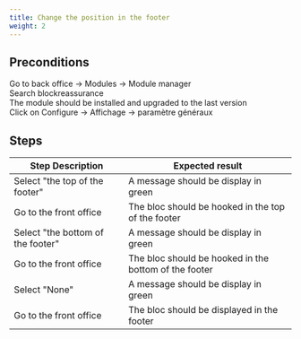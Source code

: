 ```yaml
---
title: Change the position in the footer
weight: 2
---
```


## Preconditions

Go to back office -> Modules -> Module manager<br />
Search blockreassurance<br />
The module should be installed and upgraded to the last version<br />
Click on Configure -> Affichage -> paramètre généraux
## Steps
| Step Description | Expected result |
| ----- | ----- |
| Select "the top of the footer" | A message should be display in green |
| Go to the front office  | The bloc should be hooked in the top of the footer |
| Select "the bottom of the footer" | A message should be display in green |
| Go to the front office  | The bloc should be hooked in the bottom of the footer |
| Select "None" | A message should be display in green |
| Go to the front office  | The bloc should be displayed in the footer |
